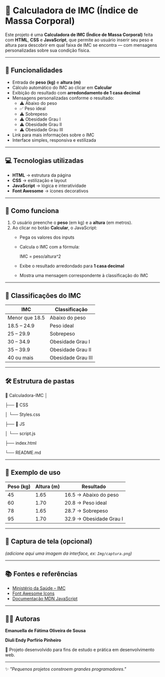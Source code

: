 # 🧮 Calculadora de IMC (Índice de Massa Corporal)

Este projeto é uma **Calculadora de IMC (Índice de Massa Corporal)** feita com **HTML**, **CSS** e **JavaScript**, que permite ao usuário inserir seu peso e altura para descobrir em qual faixa de IMC se encontra — com mensagens personalizadas sobre sua condição física.

---

## 🚀 Funcionalidades

- Entrada de **peso (kg)** e **altura (m)**
- Cálculo automático do IMC ao clicar em **Calcular**
- Exibição do resultado com **arredondamento de 1 casa decimal**
- Mensagens personalizadas conforme o resultado:
  - ⚠️ Abaixo do peso  
  - ✅ Peso ideal  
  - ⚠️ Sobrepeso  
  - ⚠️ Obesidade Grau I  
  - ⚠️ Obesidade Grau II  
  - ⚠️ Obesidade Grau III
- Link para mais informações sobre o IMC
- Interface simples, responsiva e estilizada

---

## 💻 Tecnologias utilizadas

- **HTML** → estrutura da página  
- **CSS** → estilização e layout  
- **JavaScript** → lógica e interatividade  
- **Font Awesome** → ícones decorativos

---

## 🧠 Como funciona

1. O usuário preenche o **peso** (em kg) e a **altura** (em metros).  
2. Ao clicar no botão **Calcular**, o JavaScript:
   - Pega os valores dos inputs
   - Calcula o IMC com a fórmula:  
     
     IMC = peso/altura^2
     
   - Exibe o resultado arredondado para **1 casa decimal**
   - Mostra uma mensagem correspondente à classificação do IMC

---

## 🧾 Classificações do IMC

| IMC | Classificação |
|-----|----------------|
| Menor que 18.5 | Abaixo do peso |
| 18.5 – 24.9 | Peso ideal |
| 25 – 29.9 | Sobrepeso |
| 30 – 34.9 | Obesidade Grau I |
| 35 – 39.9 | Obesidade Grau II |
| 40 ou mais | Obesidade Grau III |

---

## 🛠️ Estrutura de pastas
📁 Calculadora-IMC
│


├── 📁 CSS

│ └── Styles.css


├── 📁 JS

│ └── script.js

├── index.html

└── README.md

---

## 🧩 Exemplo de uso

| Peso (kg) | Altura (m) | Resultado |
|------------|-------------|------------|
| 45 | 1.65 | 16.5 → Abaixo do peso |
| 60 | 1.70 | 20.8 → Peso ideal |
| 78 | 1.65 | 28.7 → Sobrepeso |
| 95 | 1.70 | 32.9 → Obesidade Grau I |

---

## 📸 Captura de tela (opcional)

*(adicione aqui uma imagem da interface, ex: `Img/captura.png`)*

---

## 📚 Fontes e referências

- [Ministério da Saúde – IMC](https://www.gov.br/saude/pt-br)
- [Font Awesome Icons](https://fontawesome.com/)
- [Documentação MDN JavaScript](https://developer.mozilla.org/pt-BR/docs/Web/JavaScript)

---

## 👩‍💻 Autoras

**Emanuella de Fátima Oliveira de Sousa**

**Diuli Endy Porfírio Pinheiro**

📧 Projeto desenvolvido para fins de estudo e prática em desenvolvimento web.

---

✨ *"Pequenos projetos constroem grandes programadores."*
